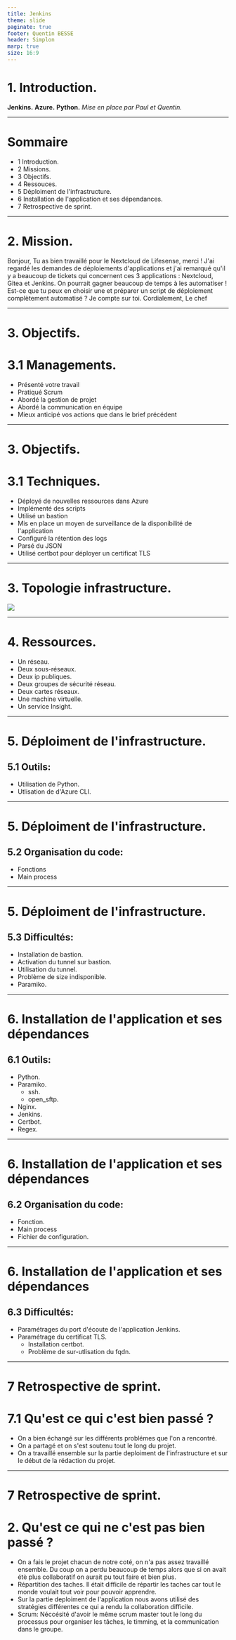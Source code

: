 ```yaml
---
title: Jenkins
theme: slide
paginate: true
footer: Quentin BESSE
header: Simplon
marp: true
size: 16:9
---
```


# 1. Introduction.
**Jenkins.**
**Azure.**
**Python.**
*Mise en place par Paul et Quentin.*

---
# Sommaire
* 1 Introduction.
* 2 Missions.
* 3 Objectifs.
* 4 Ressouces.
* 5 Déploiment de l'infrastructure.
* 6 Installation de l'application et ses dépendances.
* 7 Retrospective de sprint.


---
<!-- _backgroundColor: #282a36 -->
<!-- _color: #f8f8f2 -->
# 2. Mission.
Bonjour,
Tu as bien travaillé pour le Nextcloud de Lifesense, merci !
J'ai regardé les demandes de déploiements d'applications et j'ai remarqué qu'il y a beaucoup de tickets qui
concernent ces 3 applications : Nextcloud, Gitea et Jenkins.
On pourrait gagner beaucoup de temps à les automatiser !
Est-ce que tu peux en choisir une et préparer un script de déploiement complètement automatisé ?
Je compte sur toi.
Cordialement,
Le chef

---
<!-- _backgroundColor: #282a36 -->
<!-- _color: #f8f8f2 -->
# 3. Objectifs.
# 3.1 Managements.
* Présenté votre travail
* Pratiqué Scrum
* Abordé la gestion de projet
* Abordé la communication en équipe
* Mieux anticipé vos actions que dans le brief précédent

---
# 3. Objectifs.
# 3.1 Techniques.
* Déployé de nouvelles ressources dans Azure
* Implémenté des scripts
* Utilisé un bastion
* Mis en place un moyen de surveillance de la disponibilité de l'application
* Configuré la rétention des logs
* Parsé du JSON
* Utilisé certbot pour déployer un certificat TLS

---
<!-- _backgroundColor: #282a36 -->
<!-- _color: #f8f8f2 -->
# 3. Topologie infrastructure.
![](./IMG/infra.png)

---
<!-- _backgroundColor: #282a36 -->
<!-- _color: #f8f8f2 -->
# 4. Ressources.
* Un réseau.
* Deux sous-réseaux.
* Deux ip publiques.
* Deux groupes de sécurité réseau.
* Deux cartes réseaux.
* Une machine virtuelle.
* Un service Insight.

---
<!-- _backgroundColor: #282a36 -->
<!-- _color: #f8f8f2 -->
# 5. Déploiment de l'infrastructure.
## 5.1 Outils:
* Utilisation de Python.
* Utlisation de d'Azure CLI.

---
<!-- _backgroundColor: #282a36 -->
<!-- _color: #f8f8f2 -->
# 5. Déploiment de l'infrastructure.
## 5.2 Organisation du code:
* Fonctions
* Main process

---
<!-- _backgroundColor: #282a36 -->
<!-- _color: #f8f8f2 -->
# 5. Déploiment de l'infrastructure.
## 5.3 Difficultés:
* Installation de bastion.
* Activation du tunnel sur bastion.
* Utilisation du tunnel.
* Problème de size indisponible.
* Paramiko.

---
<!-- _backgroundColor: #282a36 -->
<!-- _color: #f8f8f2 -->
# 6. Installation de l'application et ses dépendances
## 6.1 Outils:
* Python.
* Paramiko.
    * ssh.
    * open_sftp.
* Nginx.
* Jenkins.
* Certbot.
* Regex.

---
<!-- _backgroundColor: #282a36 -->
<!-- _color: #f8f8f2 -->
# 6. Installation de l'application et ses dépendances
## 6.2 Organisation du code:
* Fonction.
* Main process
* Fichier de configuration.

---
<!-- _backgroundColor: #282a36 -->
<!-- _color: #f8f8f2 -->
# 6. Installation de l'application et ses dépendances
## 6.3 Difficultés:

* Paramétrages du port d'écoute de l'application Jenkins.
* Paramétrage du certificat TLS.
    * Installation certbot.
    * Problème de sur-utlisation du fqdn.

---
# 7 Retrospective de sprint.
# 7.1 Qu'est ce qui c'est bien passé ?
* On a bien échangé sur les différents problémes que l'on a rencontré.
* On a partagé et on s'est soutenu tout le long du projet.
* On a travaillé ensemble sur la partie deploiment de l'infrastructure et sur le début de la rédaction du projet.

---
# 7 Retrospective de sprint.
# 2. Qu'est ce qui ne c'est pas bien passé ?
* On a fais le projet chacun de notre coté, on n'a pas assez travaillé ensemble. Du coup on a perdu beaucoup de temps alors que si on avait étè plus collaboratif on aurait pu tout faire et bien plus.
* Répartition des taches. Il était difficile de répartir les taches car tout le monde voulait tout voir pour pouvoir apprendre.
* Sur la partie deploiment de l'application nous avons utilisé des stratégies différentes ce qui a rendu la collaboration difficile.
* Scrum: Néccésité d'avoir le même scrum master tout le long du processus pour organiser les tâches, le timming, et la communication dans le groupe.
